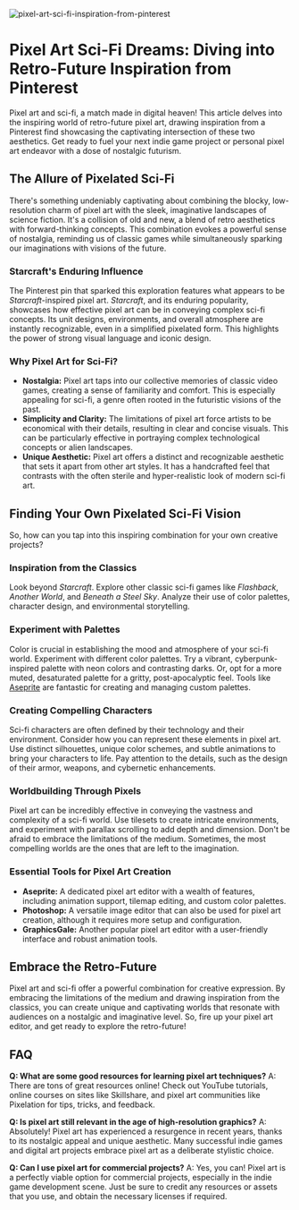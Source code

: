 ![pixel-art-sci-fi-inspiration-from-pinterest](https://images.pexels.com/photos/18069362/pexels-photo-18069362.png?auto=compress&cs=tinysrgb&fit=crop&h=627&w=1200)

# Pixel Art Sci-Fi Dreams: Diving into Retro-Future Inspiration from Pinterest

Pixel art and sci-fi, a match made in digital heaven! This article delves into the inspiring world of retro-future pixel art, drawing inspiration from a Pinterest find showcasing the captivating intersection of these two aesthetics. Get ready to fuel your next indie game project or personal pixel art endeavor with a dose of nostalgic futurism.

## The Allure of Pixelated Sci-Fi

There's something undeniably captivating about combining the blocky, low-resolution charm of pixel art with the sleek, imaginative landscapes of science fiction. It's a collision of old and new, a blend of retro aesthetics with forward-thinking concepts. This combination evokes a powerful sense of nostalgia, reminding us of classic games while simultaneously sparking our imaginations with visions of the future.

### Starcraft's Enduring Influence

The Pinterest pin that sparked this exploration features what appears to be *Starcraft*-inspired pixel art. *Starcraft*, and its enduring popularity, showcases how effective pixel art can be in conveying complex sci-fi concepts. Its unit designs, environments, and overall atmosphere are instantly recognizable, even in a simplified pixelated form. This highlights the power of strong visual language and iconic design.

### Why Pixel Art for Sci-Fi?

*   **Nostalgia:** Pixel art taps into our collective memories of classic video games, creating a sense of familiarity and comfort. This is especially appealing for sci-fi, a genre often rooted in the futuristic visions of the past.
*   **Simplicity and Clarity:** The limitations of pixel art force artists to be economical with their details, resulting in clear and concise visuals. This can be particularly effective in portraying complex technological concepts or alien landscapes.
*   **Unique Aesthetic:** Pixel art offers a distinct and recognizable aesthetic that sets it apart from other art styles. It has a handcrafted feel that contrasts with the often sterile and hyper-realistic look of modern sci-fi art.

## Finding Your Own Pixelated Sci-Fi Vision

So, how can you tap into this inspiring combination for your own creative projects?

### Inspiration from the Classics

Look beyond *Starcraft*. Explore other classic sci-fi games like *Flashback*, *Another World*, and *Beneath a Steel Sky*. Analyze their use of color palettes, character design, and environmental storytelling.

### Experiment with Palettes

Color is crucial in establishing the mood and atmosphere of your sci-fi world. Experiment with different color palettes. Try a vibrant, cyberpunk-inspired palette with neon colors and contrasting darks. Or, opt for a more muted, desaturated palette for a gritty, post-apocalyptic feel. Tools like [Aseprite](https://www.aseprite.org/) are fantastic for creating and managing custom palettes.

### Creating Compelling Characters

Sci-fi characters are often defined by their technology and their environment. Consider how you can represent these elements in pixel art. Use distinct silhouettes, unique color schemes, and subtle animations to bring your characters to life. Pay attention to the details, such as the design of their armor, weapons, and cybernetic enhancements.

### Worldbuilding Through Pixels

Pixel art can be incredibly effective in conveying the vastness and complexity of a sci-fi world. Use tilesets to create intricate environments, and experiment with parallax scrolling to add depth and dimension. Don't be afraid to embrace the limitations of the medium. Sometimes, the most compelling worlds are the ones that are left to the imagination.

### Essential Tools for Pixel Art Creation

*   **Aseprite:** A dedicated pixel art editor with a wealth of features, including animation support, tilemap editing, and custom color palettes.
*   **Photoshop:** A versatile image editor that can also be used for pixel art creation, although it requires more setup and configuration.
*   **GraphicsGale:** Another popular pixel art editor with a user-friendly interface and robust animation tools.

## Embrace the Retro-Future

Pixel art and sci-fi offer a powerful combination for creative expression. By embracing the limitations of the medium and drawing inspiration from the classics, you can create unique and captivating worlds that resonate with audiences on a nostalgic and imaginative level. So, fire up your pixel art editor, and get ready to explore the retro-future!

## FAQ

**Q: What are some good resources for learning pixel art techniques?**
A: There are tons of great resources online! Check out YouTube tutorials, online courses on sites like Skillshare, and pixel art communities like Pixelation for tips, tricks, and feedback.

**Q: Is pixel art still relevant in the age of high-resolution graphics?**
A: Absolutely! Pixel art has experienced a resurgence in recent years, thanks to its nostalgic appeal and unique aesthetic. Many successful indie games and digital art projects embrace pixel art as a deliberate stylistic choice.

**Q: Can I use pixel art for commercial projects?**
A: Yes, you can! Pixel art is a perfectly viable option for commercial projects, especially in the indie game development scene. Just be sure to credit any resources or assets that you use, and obtain the necessary licenses if required.